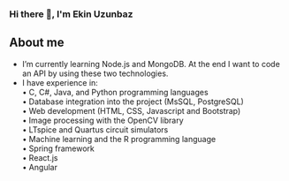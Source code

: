 ### Hi there 👋, I'm Ekin Uzunbaz

## About me
- I’m currently learning Node.js and MongoDB. At the end I want to code an API by using these two technologies. <br />
- I have experience in: <br />
• C, C#, Java, and Python programming languages <br />
• Database integration into the project (MsSQL, PostgreSQL) <br />
• Web development (HTML, CSS, Javascript and Bootstrap) <br />
• Image processing with the OpenCV library <br />
• LTspice and Quartus circuit simulators <br />
• Machine learning and the R programming language <br />
• Spring framework <br />
• React.js <br />
• Angular <br />


<!--
**ekinuzunbaz/ekinuzunbaz** is a ✨ _special_ ✨ repository because its `README.md` (this file) appears on your GitHub profile.

Here are some ideas to get you started:

- 🔭 I’m currently working on ...
- 🌱 I’m currently learning ...
- 👯 I’m looking to collaborate on ...
- 🤔 I’m looking for help with ...
- 💬 Ask me about ...
- 📫 How to reach me: ...
- 😄 Pronouns: ...
- ⚡ Fun fact: ...
-->
